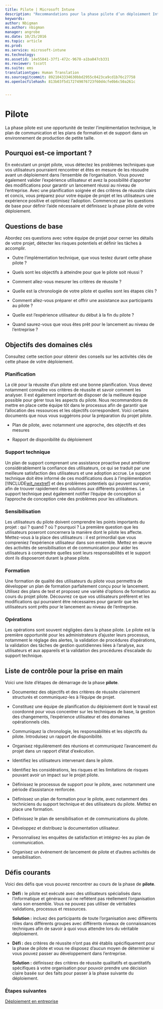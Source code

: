 ```yaml
---
title: Pilote | Microsoft Intune
description: "Recommandations pour la phase pilote d’un déploiement Intune."
keywords: 
author: Nbigman
ms.author: nbigman
manager: angrobe
ms.date: 10/25/2016
ms.topic: article
ms.prod: 
ms.service: microsoft-intune
ms.technology: 
ms.assetid: 14e55841-37f1-472c-9678-a1ba847cb331
ms.reviewer: tscott
ms.suite: ems
translationtype: Human Translation
ms.sourcegitcommit: 8921043334630bbd2955c0423ca9cd1b76c27758
ms.openlocfilehash: 813b03f5d172749076723f60d4cfe0b6c50a261c


---
```


# Pilote
La phase pilote est une opportunité de tester l’implémentation technique, le plan de communication et les plans de formation et de support dans un environnement de production de petite taille.

## Pourquoi est-ce important ?
En exécutant un projet pilote, vous détectez les problèmes techniques que vos utilisateurs pourraient rencontrer et êtes en mesure de les résoudre avant un déploiement dans l’ensemble de l’organisation. Vous pouvez également valider l’expérience utilisateur et avez la possibilité d’apporter des modifications pour garantir un lancement réussi au niveau de l’entreprise. Avec une planification soignée et des critères de réussite clairs et concis, vous préparez pour votre équipe de projet et les utilisateurs une expérience positive et optimisez l’adoption.
Commencez par les questions de base pour définir l’aide nécessaire et définissez la phase pilote de votre déploiement.

## Questions de base
Abordez ces questions avec votre équipe de projet pour cerner les détails de votre projet, détecter les risques potentiels et définir les tâches à accomplir.

-   Outre l’implémentation technique, que vous testez durant cette phase pilote ?

-   Quels sont les objectifs à atteindre pour que le pilote soit réussi ?

-   Comment allez-vous mesurer les critères de réussite ?

-   Quelle est la chronologie de votre pilote et quelles sont les étapes clés ?

-   Comment allez-vous préparer et offrir une assistance aux participants au pilote ?

-   Quelle est l’expérience utilisateur du début à la fin du pilote ?

-   Quand saurez-vous que vous êtes prêt pour le lancement au niveau de l’entreprise ?

## Objectifs des domaines clés
Consultez cette section pour obtenir des conseils sur les activités clés de cette phase de votre déploiement.

### Planification
La clé pour la réussite d’un pilote est une bonne planification. Vous devez notamment connaître vos critères de réussite et savoir comment les analyser. Il est également important de disposer de la meilleure équipe possible pour gérer tous les aspects du pilote. Nous recommandons de mettre en place cette équipe tôt dans le processus afin de garantir que l’allocation des ressources et les objectifs correspondent. Voici certains documents que nous vous suggérons pour la préparation du projet pilote.

-   Plan de pilote, avec notamment une approche, des objectifs et des mesures

-   Rapport de disponibilité du déploiement

### Support technique
Un plan de support comprenant une assistance proactive peut améliorer considérablement la confiance des utilisateurs, ce qui se traduit par une meilleure satisfaction des utilisateurs et une adoption accrue. Le support technique doit être informé de ces modifications dues à l’implémentation [!INCLUDE[wit_nextref](../includes/wit_nextref_md.md)] et des problèmes potentiels qui peuvent survenir, afin de trouver rapidement des solutions aux différents problèmes. Le support technique peut également notifier l’équipe de conception si l’approche de conception crée des problèmes pour les utilisateurs.

### Sensibilisation
Les utilisateurs du pilote doivent comprendre les points importants du projet : qui ? quand ? où ? pourquoi ? La première question que les utilisateurs poseront concernera la manière dont le pilote les affecte. Mettez-vous à la place des utilisateurs : il est primordial que vous compreniez l’expérience utilisateur dans son ensemble. Mettez en œuvre des activités de sensibilisation et de communication pour aider les utilisateurs à comprendre quelles sont leurs responsabilités et le support dont ils disposeront durant la phase pilote.

### Formation
Une formation de qualité des utilisateurs du pilote vous permettra de développer un plan de formation parfaitement conçu pour le lancement. Utilisez des plans de test et proposez une variété d’options de formation au cours du projet pilote. Découvrez ce que vos utilisateurs préfèrent et les modifications qui pourraient être nécessaires pour garantir que les utilisateurs sont prêts pour le lancement au niveau de l’entreprise.

### Opérations
Les opérations sont souvent négligées dans la phase pilote. Le pilote est la première opportunité pour les administrateurs d’ajuster leurs processus, notamment le réglage des alertes, la validation de procédures d’opérations, la validation des tâches de gestion quotidiennes liées à l’analyse, aux utilisateurs et aux appareils et la validation des procédures d’escalade du support technique.

## Liste de contrôle pour la prise en main
Voici une liste d’étapes de démarrage de la phase **pilote**.

-   Documentez des objectifs et des critères de réussite clairement structurés et communiquez-les à l’équipe de projet.

-   Constituez une équipe de planification du déploiement dont le travail est coordonné pour vous concentrer sur les techniques de base, la gestion des changements, l’expérience utilisateur et des domaines opérationnels clés.

-   Communiquez la chronologie, les responsabilités et les objectifs du pilote. Introduisez un rapport de disponibilité.

-   Organisez régulièrement des réunions et communiquez l’avancement du projet dans un rapport d’état d’exécution.

-   Identifiez les utilisateurs intervenant dans le pilote.

-   Identifiez les considérations, les risques et les limitations de risques pouvant avoir un impact sur le projet pilote.

-   Définissez le processus de support pour le pilote, avec notamment une période d’assistance renforcée.

-   Définissez un plan de formation pour le pilote, avec notamment des techniciens du support technique et des utilisateurs du pilote. Mettez en place une formation.

-   Définissez le plan de sensibilisation et de communications du pilote.

-   Développez et distribuez la documentation utilisateur.

-   Personnalisez les enquêtes de satisfaction et intégrez-les au plan de communication.

-   Organisez un événement de lancement de pilote et d’autres activités de sensibilisation.

## Défis courants
Voici des défis que vous pouvez rencontrer au cours de la phase de **pilote**.

-   **Défi :** le pilote est exécuté avec des utilisateurs spécialisés dans l’informatique et généraux qui ne reflètent pas réellement l’organisation dans son ensemble. Vous ne pouvez pas utiliser de véritables validations, processus et ressources.

    **Solution :** incluez des participants de toute l’organisation avec différents rôles dans différents groupes avec différents niveaux de connaissances techniques afin de savoir à quoi vous attendre lors du véritable déploiement.

-   **Défi :** des critères de réussite n’ont pas été établis spécifiquement pour la phase de pilote et vous ne disposez d’aucun moyen de déterminer si vous pouvez passer au développement dans l’entreprise.

    **Solution :** définissez des critères de réussite qualitatifs et quantitatifs spécifiques à votre organisation pour pouvoir prendre une décision claire basée sur des faits pour passer à la phase suivante du déploiement.

### Étapes suivantes
[Déploiement en entreprise](enterprise-rollout.md)



<!--HONumber=Oct16_HO4-->


